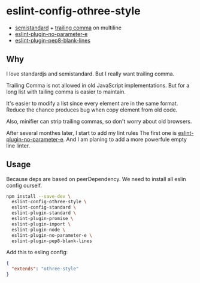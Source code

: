 # eslint-config-othree-style

* [semistandard][] + [trailing comma][comma-dangle] on multiline
* [eslint-plugin-no-parameter-e][]
* [eslint-plugin-pep8-blank-lines][]

## Why

I love standardjs and semistandard. But I really want trailing comma.

Trailing Comma is not allowed in old JavaScript implementations.
But for a long list with tailing comma is easier to maintain.

It's easier to modify a list since every element are in the same format.
Reduce the chance produces bug when copy element from old code.

Also, minifier can strip trailing commas, so don't worry about old browsers.

After several monthes later, I start to add my lint rules
The first one is [eslint-plugin-no-parameter-e][].
And I am planing to add a more powerfule empty line linter.

## Usage

Because deps are based on peerDependency. We need to install all eslin config ourself.

```sh
npm install --save-dev \
  eslint-config-othree-style \
  eslint-config-standard \
  eslint-plugin-standard \
  eslint-plugin-promise \
  eslint-plugin-import \
  eslint-plugin-node \
  eslint-plugin-no-parameter-e \
  eslint-plugin-pep8-blank-lines
```

Add this to esling config:

```json
{
  "extends": "othree-style"
}
```

[semistandard]:https://github.com/Flet/semistandard
[comma-dangle]:https://eslint.org/docs/rules/comma-dangle
[eslint-plugin-no-parameter-e]:https://github.com/othree/eslint-plugin-no-parameter-e
[eslint-plugin-pep8-blank-lines]:https://github.com/othree/eslint-plugin-pep8-blank-lines
